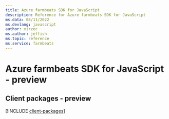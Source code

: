 ```yaml
---
title: Azure farmbeats SDK for JavaScript
description: Reference for Azure farmbeats SDK for JavaScript
ms.data: 08/11/2022
ms.devlang: javascript
author: xirzec
ms.author: jeffish
ms.topic: reference
ms.service: farmbeats
---
```

# Azure farmbeats SDK for JavaScript - preview

## Client packages - preview
[!INCLUDE [client-packages](farmbeats-client-index.md)]